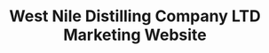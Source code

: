 ---
title: West Nile Distilling Company LTD Marketing Website
description: Marketing website
thumbnailUrl: /images/my-work/west-nile-distilling-company-ltd/thumbnail.png
publishedOn: 2025-07-01
category: software
technologies:
  - Svelte
  - Sveltekit
client: West Nile Distilling Company LTD
liveUrl: https://adriko.com
---